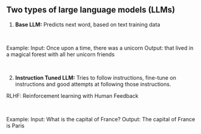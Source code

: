 ## **Two types of large language models (LLMs)**

1) **Base LLM:** Predicts next word, based on text training data

</br>

Example:
Input: Once upon a time, there was a unicorn
Output: that lived in a magical forest with all her unicorn friends

</br>

2) **Instruction Tuned LLM:** Tries to follow instructions, fine-tune on instructions and good attempts at following those instructions.

RLHF: Reinforcement learning with Human Feedback 

</br>

Example:
Input: What is the capital of France?
Output: The capital of France is Paris
